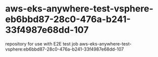 # aws-eks-anywhere-test-vsphere-eb6bbd87-28c0-476a-b241-33f4987e68dd-107
repository for use with E2E test job aws-eks-anywhere-test-vsphere:eb6bbd87-28c0-476a-b241-33f4987e68dd-107
